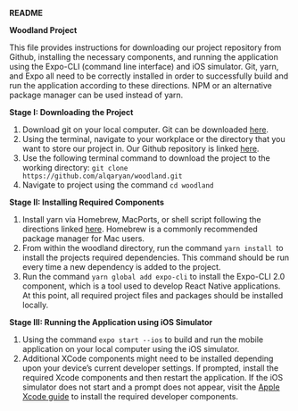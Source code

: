 **README**

**Woodland Project**

This file provides instructions for downloading our project repository from Github, installing the necessary components, and running the application using the Expo-CLI (command line interface) and iOS simulator. Git, yarn, and Expo all need to be correctly installed in order to successfully build and run the application according to these directions. NPM or an alternative package manager can be used instead of yarn.

__Stage I: Downloading the Project__
1. Download git on your local computer. Git can be downloaded [here](https://git-scm.com/downloads). 
2. Using the terminal, navigate to your workplace or the directory that you want to store our project in. Our Github repository is linked [here](https://github.com/alqaryan/woodland).
3. Use the following terminal command to download the project to the working directory: 
`git clone https://github.com/alqaryan/woodland.git`
4. Navigate to project using the command `cd woodland`

__Stage II: Installing Required Components__
1. Install yarn via Homebrew, MacPorts, or shell script following the directions linked [here](https://classic.yarnpkg.com/en/docs/install/#mac-stable). Homebrew is a commonly recommended package manager for Mac users.
2. From within the woodland directory, run the command `yarn install `to install the projects required dependencies. This command should be run every time a new dependency is added to the project.
3. Run the command `yarn global add expo-cli` to install the Expo-CLI 2.0 component, which is a tool used to develop React Native applications. At this point, all required project files and packages should be installed locally.

__Stage III: Running the Application using iOS Simulator__
1. Using the command `expo start --ios` to build and run the mobile application on your local computer using the iOS simulator.
2. Additional XCode components might need to be installed depending upon your device’s current developer settings. If prompted, install the required Xcode components and then restart the application. If the iOS simulator does not start and a prompt does not appear, visit the [Apple Xcode guide](https://develop.apple.com/xcode/download) to install the required developer components.


